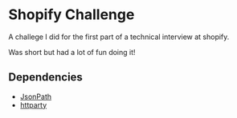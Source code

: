# Shopify Challenge

A challege I did for the first part of a technical interview at shopify.

Was short but had a lot of fun doing it!


## Dependencies
- [JsonPath](https://github.com/joshbuddy/jsonpath)
- [httparty](https://github.com/jnunemaker/httparty)


